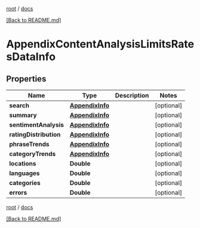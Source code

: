 [root](./../ "root") / [docs](./ "docs")

[[Back to README.md]](./../README.md "[Back to README.md]")

# AppendixContentAnalysisLimitsRatesDataInfo

## Properties

| Name | Type | Description | Notes |
|------------ | ------------- | ------------- | -------------|
|**search** | [**AppendixInfo**](AppendixInfo.md) |  |  [optional] |
|**summary** | [**AppendixInfo**](AppendixInfo.md) |  |  [optional] |
|**sentimentAnalysis** | [**AppendixInfo**](AppendixInfo.md) |  |  [optional] |
|**ratingDistribution** | [**AppendixInfo**](AppendixInfo.md) |  |  [optional] |
|**phraseTrends** | [**AppendixInfo**](AppendixInfo.md) |  |  [optional] |
|**categoryTrends** | [**AppendixInfo**](AppendixInfo.md) |  |  [optional] |
|**locations** | **Double** |  |  [optional] |
|**languages** | **Double** |  |  [optional] |
|**categories** | **Double** |  |  [optional] |
|**errors** | **Double** |  |  [optional] |

[root](./../ "root") / [docs](./ "docs")

[[Back to README.md]](./../README.md "[Back to README.md]")
